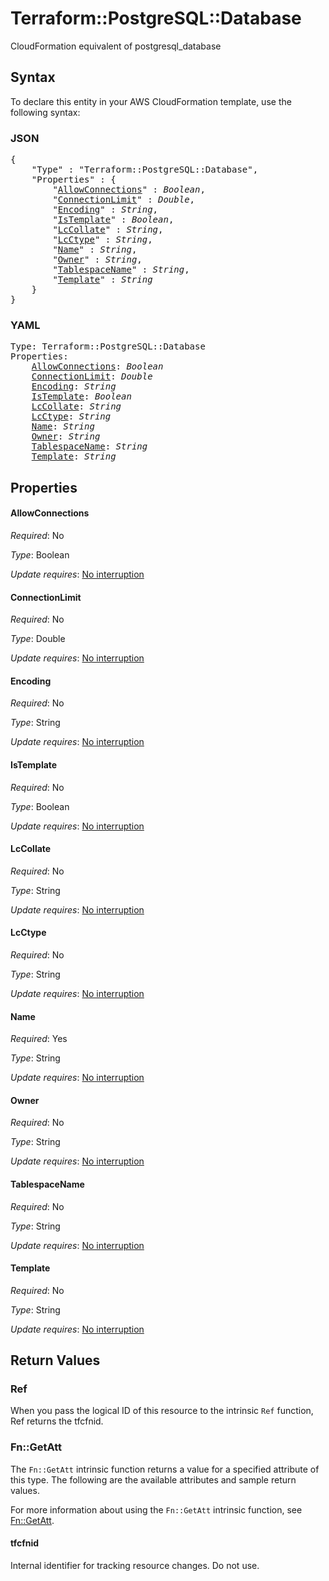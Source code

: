 # Terraform::PostgreSQL::Database

CloudFormation equivalent of postgresql_database

## Syntax

To declare this entity in your AWS CloudFormation template, use the following syntax:

### JSON

<pre>
{
    "Type" : "Terraform::PostgreSQL::Database",
    "Properties" : {
        "<a href="#allowconnections" title="AllowConnections">AllowConnections</a>" : <i>Boolean</i>,
        "<a href="#connectionlimit" title="ConnectionLimit">ConnectionLimit</a>" : <i>Double</i>,
        "<a href="#encoding" title="Encoding">Encoding</a>" : <i>String</i>,
        "<a href="#istemplate" title="IsTemplate">IsTemplate</a>" : <i>Boolean</i>,
        "<a href="#lccollate" title="LcCollate">LcCollate</a>" : <i>String</i>,
        "<a href="#lcctype" title="LcCtype">LcCtype</a>" : <i>String</i>,
        "<a href="#name" title="Name">Name</a>" : <i>String</i>,
        "<a href="#owner" title="Owner">Owner</a>" : <i>String</i>,
        "<a href="#tablespacename" title="TablespaceName">TablespaceName</a>" : <i>String</i>,
        "<a href="#template" title="Template">Template</a>" : <i>String</i>
    }
}
</pre>

### YAML

<pre>
Type: Terraform::PostgreSQL::Database
Properties:
    <a href="#allowconnections" title="AllowConnections">AllowConnections</a>: <i>Boolean</i>
    <a href="#connectionlimit" title="ConnectionLimit">ConnectionLimit</a>: <i>Double</i>
    <a href="#encoding" title="Encoding">Encoding</a>: <i>String</i>
    <a href="#istemplate" title="IsTemplate">IsTemplate</a>: <i>Boolean</i>
    <a href="#lccollate" title="LcCollate">LcCollate</a>: <i>String</i>
    <a href="#lcctype" title="LcCtype">LcCtype</a>: <i>String</i>
    <a href="#name" title="Name">Name</a>: <i>String</i>
    <a href="#owner" title="Owner">Owner</a>: <i>String</i>
    <a href="#tablespacename" title="TablespaceName">TablespaceName</a>: <i>String</i>
    <a href="#template" title="Template">Template</a>: <i>String</i>
</pre>

## Properties

#### AllowConnections

_Required_: No

_Type_: Boolean

_Update requires_: [No interruption](https://docs.aws.amazon.com/AWSCloudFormation/latest/UserGuide/using-cfn-updating-stacks-update-behaviors.html#update-no-interrupt)

#### ConnectionLimit

_Required_: No

_Type_: Double

_Update requires_: [No interruption](https://docs.aws.amazon.com/AWSCloudFormation/latest/UserGuide/using-cfn-updating-stacks-update-behaviors.html#update-no-interrupt)

#### Encoding

_Required_: No

_Type_: String

_Update requires_: [No interruption](https://docs.aws.amazon.com/AWSCloudFormation/latest/UserGuide/using-cfn-updating-stacks-update-behaviors.html#update-no-interrupt)

#### IsTemplate

_Required_: No

_Type_: Boolean

_Update requires_: [No interruption](https://docs.aws.amazon.com/AWSCloudFormation/latest/UserGuide/using-cfn-updating-stacks-update-behaviors.html#update-no-interrupt)

#### LcCollate

_Required_: No

_Type_: String

_Update requires_: [No interruption](https://docs.aws.amazon.com/AWSCloudFormation/latest/UserGuide/using-cfn-updating-stacks-update-behaviors.html#update-no-interrupt)

#### LcCtype

_Required_: No

_Type_: String

_Update requires_: [No interruption](https://docs.aws.amazon.com/AWSCloudFormation/latest/UserGuide/using-cfn-updating-stacks-update-behaviors.html#update-no-interrupt)

#### Name

_Required_: Yes

_Type_: String

_Update requires_: [No interruption](https://docs.aws.amazon.com/AWSCloudFormation/latest/UserGuide/using-cfn-updating-stacks-update-behaviors.html#update-no-interrupt)

#### Owner

_Required_: No

_Type_: String

_Update requires_: [No interruption](https://docs.aws.amazon.com/AWSCloudFormation/latest/UserGuide/using-cfn-updating-stacks-update-behaviors.html#update-no-interrupt)

#### TablespaceName

_Required_: No

_Type_: String

_Update requires_: [No interruption](https://docs.aws.amazon.com/AWSCloudFormation/latest/UserGuide/using-cfn-updating-stacks-update-behaviors.html#update-no-interrupt)

#### Template

_Required_: No

_Type_: String

_Update requires_: [No interruption](https://docs.aws.amazon.com/AWSCloudFormation/latest/UserGuide/using-cfn-updating-stacks-update-behaviors.html#update-no-interrupt)

## Return Values

### Ref

When you pass the logical ID of this resource to the intrinsic `Ref` function, Ref returns the tfcfnid.

### Fn::GetAtt

The `Fn::GetAtt` intrinsic function returns a value for a specified attribute of this type. The following are the available attributes and sample return values.

For more information about using the `Fn::GetAtt` intrinsic function, see [Fn::GetAtt](https://docs.aws.amazon.com/AWSCloudFormation/latest/UserGuide/intrinsic-function-reference-getatt.html).

#### tfcfnid

Internal identifier for tracking resource changes. Do not use.

